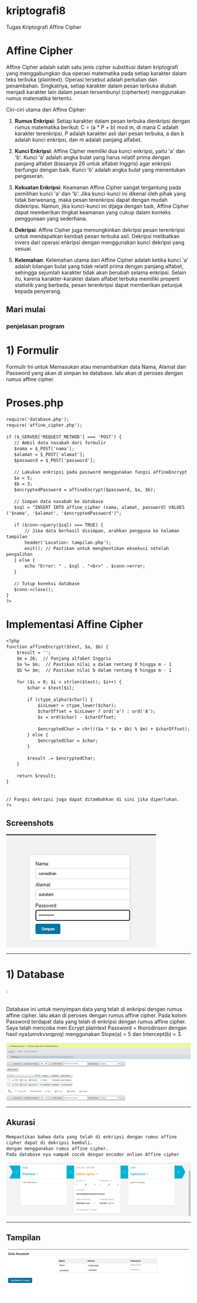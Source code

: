 # kriptografi8
 Tugas Kriptografi Affine Cipher

 # Affine Cipher

Affine Cipher adalah salah satu jenis cipher substitusi dalam kriptografi yang menggabungkan dua operasi matematika pada setiap karakter dalam teks terbuka (plaintext). Operasi tersebut adalah perkalian dan penambahan. Singkatnya, setiap karakter dalam pesan terbuka diubah menjadi karakter lain dalam pesan tersembunyi (ciphertext) menggunakan rumus matematika tertentu.

Ciri-ciri utama dari Affine Cipher:

1. **Rumus Enkripsi**: Setiap karakter dalam pesan terbuka dienkripsi dengan rumus matematika berikut: C = (a * P + b) mod m, di mana C adalah karakter terenkripsi, P adalah karakter asli dari pesan terbuka, a dan b adalah kunci enkripsi, dan m adalah panjang alfabet.

2. **Kunci Enkripsi**: Affine Cipher memiliki dua kunci enkripsi, yaitu 'a' dan 'b'. Kunci 'a' adalah angka bulat yang harus relatif prima dengan panjang alfabet (biasanya 26 untuk alfabet Inggris) agar enkripsi berfungsi dengan baik. Kunci 'b' adalah angka bulat yang menentukan pergeseran.

3. **Kekuatan Enkripsi**: Keamanan Affine Cipher sangat tergantung pada pemilihan kunci 'a' dan 'b'. Jika kunci-kunci ini dikenal oleh pihak yang tidak berwenang, maka pesan terenkripsi dapat dengan mudah didekripsi. Namun, jika kunci-kunci ini dijaga dengan baik, Affine Cipher dapat memberikan tingkat keamanan yang cukup dalam konteks penggunaan yang sederhana.

4. **Dekripsi**: Affine Cipher juga memungkinkan dekripsi pesan terenkripsi untuk mendapatkan kembali pesan terbuka asli. Dekripsi melibatkan invers dari operasi enkripsi dengan menggunakan kunci dekripsi yang sesuai.

5. **Kelemahan**: Kelemahan utama dari Affine Cipher adalah ketika kunci 'a' adalah bilangan bulat yang tidak relatif prima dengan panjang alfabet, sehingga sejumlah karakter tidak akan berubah selama enkripsi. Selain itu, karena karakter-karakter dalam alfabet terbuka memiliki properti statistik yang berbeda, pesan terenkripsi dapat memberikan petunjuk kepada penyerang.



## Mari mulai
### penjelasan program

# 1) Formulir

 Formulir Ini untuk Memasukan atau menambahkan data Nama, Alamat dan Password yang akan di simpan ke database.
 lalu akan di peroses dengan rumus affine cipher.

 # Proses.php
 ```<?php
require('database.php');
require('affine_cipher.php');

if ($_SERVER['REQUEST_METHOD'] === 'POST') {
    // Ambil data nasabah dari formulir
    $nama = $_POST['nama'];
    $alamat = $_POST['alamat'];
    $password = $_POST['password'];

    // Lakukan enkripsi pada password menggunakan fungsi affineEncrypt
    $a = 5;
    $b = 3;
    $encryptedPassword = affineEncrypt($password, $a, $b);

    // Simpan data nasabah ke database
    $sql = "INSERT INTO affine_cipher (nama, alamat, password) VALUES ('$nama', '$alamat', '$encryptedPassword')";

    if ($conn->query($sql) === TRUE) {
        // Jika data berhasil disimpan, arahkan pengguna ke halaman tampilan
        header('Location: tampilan.php');
        exit(); // Pastikan untuk menghentikan eksekusi setelah pengalihan
    } else {
        echo "Error: " . $sql . "<br>" . $conn->error;
    }

    // Tutup koneksi database
    $conn->close();
}
?> 
```
# Implementasi Affine Cipher
```
<?php
function affineEncrypt($text, $a, $b) {
    $result = '';
    $m = 26;  // Panjang alfabet Inggris
    $a %= $m;  // Pastikan nilai a dalam rentang 0 hingga m - 1
    $b %= $m;  // Pastikan nilai b dalam rentang 0 hingga m - 1

    for ($i = 0; $i < strlen($text); $i++) {
        $char = $text[$i];

        if (ctype_alpha($char)) {
            $isLower = ctype_lower($char);
            $charOffset = $isLower ? ord('a') : ord('A');
            $x = ord($char) - $charOffset;

            $encryptedChar = chr((($a * $x + $b) % $m) + $charOffset);
        } else {
            $encryptedChar = $char;
        }

        $result .= $encryptedChar;
    }

    return $result;
}


// Fungsi dekripsi juga dapat ditambahkan di sini jika diperlukan.
?>
```

  
## Screenshots

![ register](Screenshots/form.PNG)


---------------------------------------------------------------
# 1) Database
######  :
  Database ini untuk menyimpan data yang telah di enkripsi dengan rumus affine cipher.
  lalu akan di peroses dengan rumus affine cipher.
  Pada kolom Password terdapat data yang telah di enkripsi dengan rumus affine cipher.
  Saya telah mencoba men Ecrypt plaintext Password = thorodinson dengan hasil nya(umvkvsrqpvq) 
  menggunakan Slope(a) = 5 dan Intercept(b) = 3.

![ database](Screenshots/db.PNG)




---------------------------------------------------------------
 ## Akurasi
    Mempastikan bahwa data yang telah di enkripsi dengan rumus affine cipher dapat di dekripsi kembali.
    dengan menggunakan rumus affine cipher.
    Pada database nya nampak cocok dengan encoder onlien Affine cipher 

![ Affine](Screenshots/affine.PNG)

---------------------------------------------------------------
 ## Tampilan
    

![ Affine](Screenshots/tampil.PNG)

